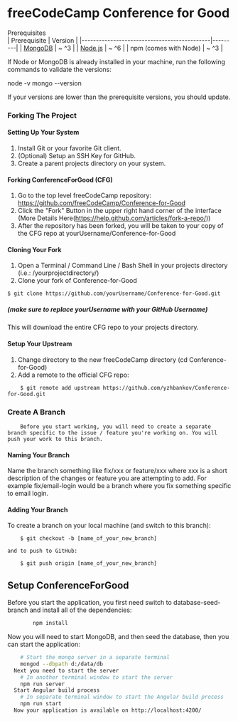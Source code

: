 # freeCodeCamp Conference for Good

Prerequisites            
| Prerequisite	                              | Version |
|---------------------------------------------|---------|
| [MongoDB](http://www.mongodb.org/downloads) | ~ ^3    |
| [Node.js](http://nodejs.org)                | ~ ^6    |
| npm (comes with Node)                       |	~ ^3    |


If Node or MongoDB is already installed in your machine, run the following commands to validate the versions:

node -v
mongo --version

If your versions are lower than the prerequisite versions, you should update.


### Forking The Project

#### Setting Up Your System
1. Install Git or your favorite Git client.
2. (Optional) Setup an SSH Key for GitHub.
3. Create a parent projects directory on your system.
#### Forking ConferenceForGood (CFG)
1. Go to the top level freeCodeCamp repository: https://github.com/freeCodeCamp/Conference-for-Good
2. Click the "Fork" Button in the upper right hand corner of the interface (More Details Here(https://help.github.com/articles/fork-a-repo/))
3. After the repository has been forked, you will be taken to your copy of the CFG repo at yourUsername/Conference-for-Good

#### Cloning Your Fork
1. Open a Terminal / Command Line / Bash Shell in your projects directory (i.e.: /yourprojectdirectory/)
2. Clone your fork of Conference-for-Good
```shell
$ git clone https://github.com/yourUsername/Conference-for-Good.git
```
##### (make sure to replace yourUsername with your GitHub Username)
  This will download the entire CFG repo to your projects directory.

#### Setup Your Upstream
1. Change directory to the new freeCodeCamp directory (cd Conference-for-Good)
2. Add a remote to the official CFG repo:
```shell
	$ git remote add upstream https://github.com/yzhbankov/Conference-for-Good.git
```
### Create A Branch
        Before you start working, you will need to create a separate branch specific to the issue / feature you're working on. You will push your work to this branch.
#### Naming Your Branch
Name the branch something like fix/xxx or feature/xxx where xxx is a short description of the changes or feature you are attempting to add. For example fix/email-login would be a branch where you fix something specific to email login.
#### Adding Your Branch
To create a branch on your local machine (and switch to this branch):
```shell
	$ git checkout -b [name_of_your_new_branch]
```
	and to push to GitHub:
```shell
	$ git push origin [name_of_your_new_branch]
```

## Setup ConferenceForGood
	
Before you start the application, you first need switch to database-seed-branch and install all of the dependencies:
```bash
		npm install
```
Now you will need to start MongoDB, and then seed the database, then you can start the application:
```bash
	# Start the mongo server in a separate terminal
	mongod --dbpath d:/data/db
  Next you need to start the server
	# In another terminal window to start the server
	npm run server
  Start Angular build process
	# In separate terminal window to start the Angular build process
	npm run start
  Now your application is available on http://localhost:4200/
```
